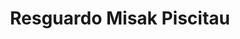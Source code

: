 ---
title: Resguardo Misak Piscitau
nombre_comunidad: Resguardo Misak Piscitau
municipio: Piendamó
departamento: Cauca
descripcion: null
num_personas: 0
num_familias: 0
min_distancia_casco_urbano: null
km_distancia_casco_urbano: null
vias_acceso: null
infraestructura_comunitaria: []
notas_infraestructura_comunitaria: null
liderazgo_comunidad: []
inclusion_diversidad_genero: null
comentarios_conectividad: null
punto_SOLE: null
comentarios_punto_SOLE: []
ppales_actividades_economicas_vocacion_productiva: []
comentarios_ppales_actividades_economicas_vocacion_productiva: null
comunidad_sostenible_uso_suelo: null
org_con_proyeccion: []
servicios_publicos_comunidades_focalizadas: []
comunidades_focalizadas_educacion_infraestructura_educativa: []
comunidades_focalizadas_practicas_organizativas: []
conectividad_minima: null
iniciativas_priorizadas: []
org_focalizada: []
riesgo: null
otros_programas_USAID: []
alianzas_colaboradores: []
posibilidad_iniciativas_conjuntas_aliados_2: []
actividades_ocio: []
medios_comunicacion_narrativas_locales: []
num_visitas_realizadas: null
num_diagnosticos_rurales_participativos_realizados: null
infraestructura_salud_atencion_psicosocial: []
notas_infraestructura_salud_atencion_psicosocial: null
num_visitas_predio: null
grafica_ubicacion_geografica: /charts/municipios/piendamo/ubicacion_geografica.html
url: /reportes/resguardo-misak-piscitau
layout: comunidad
download_file: /reportes/resguardo-misak-piscitau.pdf

---